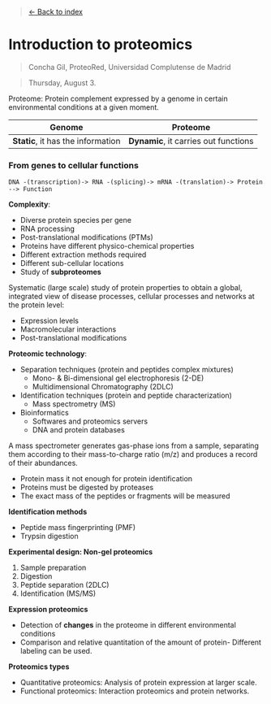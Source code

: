 > [<- Back to index](README.md)

# Introduction to proteomics

> Concha Gil, ProteoRed, Universidad Complutense de Madrid

> Thursday, August 3.

Proteome: Protein complement expressed by a genome in certain environmental conditions at a given moment.

| Genome | Proteome |
| ------ | -------- |
| **Static**, it has the information | **Dynamic**, it carries out functions |

### From genes to cellular functions

    DNA -(transcription)-> RNA -(splicing)-> mRNA -(translation)-> Protein --> Function

**Complexity**:
- Diverse protein species per gene
- RNA processing
- Post-translational modifications (PTMs)
- Proteins have different physico-chemical properties
- Different extraction methods required
- Different sub-cellular locations
- Study of **subproteomes**

Systematic (large scale) study of protein properties to obtain a global, integrated view of disease processes, cellular processes and networks at the protein level:
- Expression levels
- Macromolecular interactions
- Post-translational modifications

**Proteomic technology**:
- Separation techniques (protein and peptides complex mixtures)
  - Mono- & Bi-dimensional gel electrophoresis (2-DE)
  - Multidimensional Chromatography (2DLC)
- Identification techniques (protein and peptide characterization)
  - Mass spectrometry (MS)
- Bioinformatics
  - Softwares and proteomics servers
  - DNA and protein databases

A mass spectrometer generates gas-phase ions from a sample, separating them according to their mass-to-charge ratio (m/z) and produces a record of their abundances.

- Protein mass it not enough for protein identification
- Proteins must be digested by proteases
- The exact mass of the peptides or fragments will be measured

**Identification methods**
- Peptide mass fingerprinting (PMF)
- Trypsin digestion

**Experimental design: Non-gel proteomics**
1. Sample preparation
2. Digestion
3. Peptide separation (2DLC)
4. Identification (MS/MS)

**Expression proteomics**
- Detection of **changes** in the proteome in different environmental conditions
- Comparison and relative quantitation of the amount of protein- Different labeling can be used.

**Proteomics types**
- Quantitative proteomics: Analysis of protein expression at larger scale.
- Functional proteomics: Interaction proteomics and protein networks.
